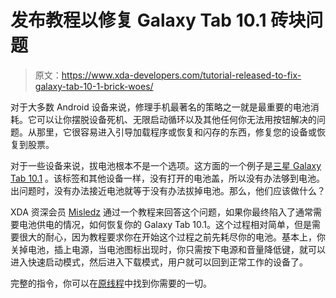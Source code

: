 # 发布教程以修复 Galaxy Tab 10.1 砖块问题

> 原文：<https://www.xda-developers.com/tutorial-released-to-fix-galaxy-tab-10-1-brick-woes/>

对于大多数 Android 设备来说，修理手机最著名的策略之一就是最重要的电池消耗。它可以让你摆脱设备死机、无限启动循环以及其他任何你无法用按钮解决的问题。从那里，它很容易进入引导加载程序或恢复和闪存的东西，修复您的设备或恢复到股票。

对于一些设备来说，拔电池根本不是一个选项。这方面的一个例子是[三星 Galaxy Tab 10.1](http://forum.xda-developers.com/forumdisplay.php?f=1050) 。该标签和其他设备一样，没有打开的电池盖，所以没有办法够到电池。出问题时，没有办法接近电池就等于没有办法拔掉电池。那么，他们应该做什么？

XDA 资深会员 [Misledz](http://forum.xda-developers.com/member.php?u=4118822) 通过一个教程来回答这个问题，如果你最终陷入了通常需要电池供电的情况，如何恢复你的 Galaxy Tab 10.1。这个过程相对简单，但是需要很大的耐心，因为教程要求你在开始这个过程之前先耗尽你的电池。基本上，你关掉电池，插上电源，当电池图标出现时，你只需按下电源和音量降低键，就可以进入快速启动模式，然后进入下载模式，用户就可以回到正常工作的设备了。

完整的指令，你可以在[原线程](http://forum.xda-developers.com/showthread.php?t=1478361)中找到你需要的一切。